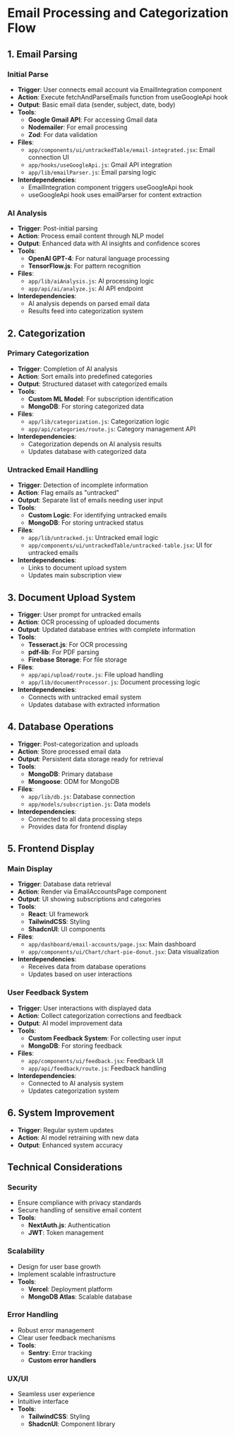 # Email Processing and Categorization Flow

## 1. Email Parsing

### Initial Parse

- **Trigger**: User connects email account via EmailIntegration component
- **Action**: Execute fetchAndParseEmails function from useGoogleApi hook
- **Output**: Basic email data (sender, subject, date, body)
- **Tools**:
  - **Google Gmail API**: For accessing Gmail data
  - **Nodemailer**: For email processing
  - **Zod**: For data validation
- **Files**:
  - `app/components/ui/untrackedTable/email-integrated.jsx`: Email connection UI
  - `app/hooks/useGoogleApi.js`: Gmail API integration
  - `app/lib/emailParser.js`: Email parsing logic
- **Interdependencies**:
  - EmailIntegration component triggers useGoogleApi hook
  - useGoogleApi hook uses emailParser for content extraction

### AI Analysis

- **Trigger**: Post-initial parsing
- **Action**: Process email content through NLP model
- **Output**: Enhanced data with AI insights and confidence scores
- **Tools**:
  - **OpenAI GPT-4**: For natural language processing
  - **TensorFlow.js**: For pattern recognition
- **Files**:
  - `app/lib/aiAnalysis.js`: AI processing logic
  - `app/api/ai/analyze.js`: AI API endpoint
- **Interdependencies**:
  - AI analysis depends on parsed email data
  - Results feed into categorization system

## 2. Categorization

### Primary Categorization

- **Trigger**: Completion of AI analysis
- **Action**: Sort emails into predefined categories
- **Output**: Structured dataset with categorized emails
- **Tools**:
  - **Custom ML Model**: For subscription identification
  - **MongoDB**: For storing categorized data
- **Files**:
  - `app/lib/categorization.js`: Categorization logic
  - `app/api/categories/route.js`: Category management API
- **Interdependencies**:
  - Categorization depends on AI analysis results
  - Updates database with categorized data

### Untracked Email Handling

- **Trigger**: Detection of incomplete information
- **Action**: Flag emails as "untracked"
- **Output**: Separate list of emails needing user input
- **Tools**:
  - **Custom Logic**: For identifying untracked emails
  - **MongoDB**: For storing untracked status
- **Files**:
  - `app/lib/untracked.js`: Untracked email logic
  - `app/components/ui/untrackedTable/untracked-table.jsx`: UI for untracked emails
- **Interdependencies**:
  - Links to document upload system
  - Updates main subscription view

## 3. Document Upload System

- **Trigger**: User prompt for untracked emails
- **Action**: OCR processing of uploaded documents
- **Output**: Updated database entries with complete information
- **Tools**:
  - **Tesseract.js**: For OCR processing
  - **pdf-lib**: For PDF parsing
  - **Firebase Storage**: For file storage
- **Files**:
  - `app/api/upload/route.js`: File upload handling
  - `app/lib/documentProcessor.js`: Document processing logic
- **Interdependencies**:
  - Connects with untracked email system
  - Updates database with extracted information

## 4. Database Operations

- **Trigger**: Post-categorization and uploads
- **Action**: Store processed email data
- **Output**: Persistent data storage ready for retrieval
- **Tools**:
  - **MongoDB**: Primary database
  - **Mongoose**: ODM for MongoDB
- **Files**:
  - `app/lib/db.js`: Database connection
  - `app/models/subscription.js`: Data models
- **Interdependencies**:
  - Connected to all data processing steps
  - Provides data for frontend display

## 5. Frontend Display

### Main Display

- **Trigger**: Database data retrieval
- **Action**: Render via EmailAccountsPage component
- **Output**: UI showing subscriptions and categories
- **Tools**:
  - **React**: UI framework
  - **TailwindCSS**: Styling
  - **ShadcnUI**: UI components
- **Files**:
  - `app/dashboard/email-accounts/page.jsx`: Main dashboard
  - `app/components/ui/Chart/chart-pie-donut.jsx`: Data visualization
- **Interdependencies**:
  - Receives data from database operations
  - Updates based on user interactions

### User Feedback System

- **Trigger**: User interactions with displayed data
- **Action**: Collect categorization corrections and feedback
- **Output**: AI model improvement data
- **Tools**:
  - **Custom Feedback System**: For collecting user input
  - **MongoDB**: For storing feedback
- **Files**:
  - `app/components/ui/feedback.jsx`: Feedback UI
  - `app/api/feedback/route.js`: Feedback handling
- **Interdependencies**:
  - Connected to AI analysis system
  - Updates categorization system

## 6. System Improvement

- **Trigger**: Regular system updates
- **Action**: AI model retraining with new data
- **Output**: Enhanced system accuracy

## Technical Considerations

### Security

- Ensure compliance with privacy standards
- Secure handling of sensitive email content
- **Tools**:
  - **NextAuth.js**: Authentication
  - **JWT**: Token management

### Scalability

- Design for user base growth
- Implement scalable infrastructure
- **Tools**:
  - **Vercel**: Deployment platform
  - **MongoDB Atlas**: Scalable database

### Error Handling

- Robust error management
- Clear user feedback mechanisms
- **Tools**:
  - **Sentry**: Error tracking
  - **Custom error handlers**

### UX/UI

- Seamless user experience
- Intuitive interface
- **Tools**:
  - **TailwindCSS**: Styling
  - **ShadcnUI**: Component library
